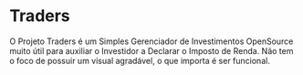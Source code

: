 # Traders
O Projeto Traders é um Simples Gerenciador de Investimentos OpenSource muito útil para auxiliar o Investidor a Declarar o Imposto de Renda. Não tem o foco de possuir um visual agradável, o que importa é ser funcional.
